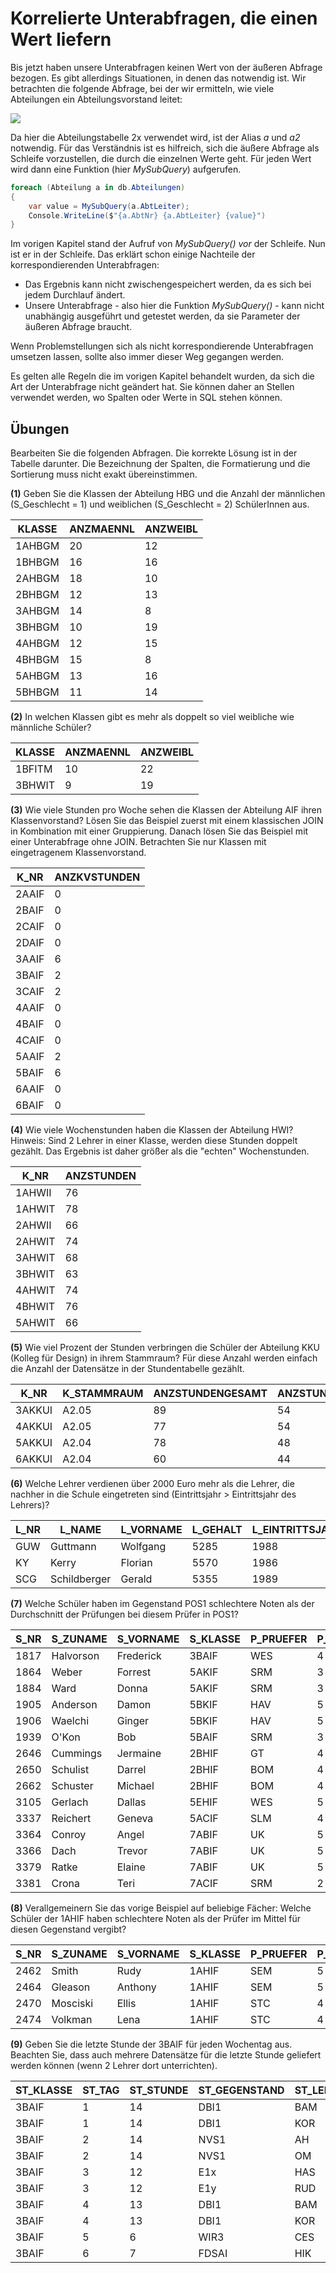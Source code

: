 # Korrelierte Unterabfragen, die einen Wert liefern

Bis jetzt haben unsere Unterabfragen keinen Wert von der äußeren Abfrage bezogen. Es gibt allerdings
Situationen, in denen das notwendig ist. Wir betrachten die folgende Abfrage, bei der wir ermitteln,
wie viele Abteilungen ein Abteilungsvorstand leitet:

![](corresponding_query.png)

Da hier die Abteilungstabelle 2x verwendet wird, ist der Alias *a* und *a2* notwendig. Für das
Verständnis ist es hilfreich, sich die äußere Abfrage als Schleife vorzustellen, die durch die
einzelnen Werte geht. Für jeden Wert wird dann eine Funktion (hier *MySubQuery*) aufgerufen.

```c#
foreach (Abteilung a in db.Abteilungen)
{
    var value = MySubQuery(a.AbtLeiter);
    Console.WriteLine($"{a.AbtNr} {a.AbtLeiter} {value}")
}
```

Im vorigen Kapitel stand der Aufruf von *MySubQuery()* *vor* der Schleife. Nun ist er in der Schleife.
Das erklärt schon einige Nachteile der korrespondierenden Unterabfragen:

- Das Ergebnis kann nicht zwischengespeichert werden, da es sich bei jedem Durchlauf ändert.
- Unsere Unterabfrage - also hier die Funktion *MySubQuery()* - kann nicht unabhängig ausgeführt
  und getestet werden, da sie Parameter der äußeren Abfrage braucht.

Wenn Problemstellungen sich als nicht korrespondierende Unterabfragen umsetzen lassen, sollte also
immer dieser Weg gegangen werden.

Es gelten alle Regeln die im vorigen Kapitel behandelt wurden, da sich die Art der Unterabfrage
nicht geändert hat. Sie können daher an Stellen verwendet werden, wo Spalten oder Werte in SQL
stehen können.

## Übungen

Bearbeiten Sie die folgenden Abfragen. Die korrekte Lösung ist in der Tabelle darunter. Die
Bezeichnung der Spalten, die Formatierung und die Sortierung muss nicht exakt übereinstimmen.

**(1)** Geben Sie die Klassen der Abteilung HBG und die Anzahl der männlichen (S_Geschlecht = 1)
und weiblichen (S_Geschlecht = 2) SchülerInnen aus.

|KLASSE|ANZMAENNL|ANZWEIBL|
|------|---------|--------|
|1AHBGM|20|12|
|1BHBGM|16|16|
|2AHBGM|18|10|
|2BHBGM|12|13|
|3AHBGM|14|8|
|3BHBGM|10|19|
|4AHBGM|12|15|
|4BHBGM|15|8|
|5AHBGM|13|16|
|5BHBGM|11|14|

**(2)** In welchen Klassen gibt es mehr als doppelt so viel weibliche wie männliche Schüler?

|KLASSE|ANZMAENNL|ANZWEIBL|
|------|---------|--------|
|1BFITM|10|22|
|3BHWIT|9|19|

**(3)** Wie viele Stunden pro Woche sehen die Klassen der Abteilung AIF ihren Klassenvorstand? Lösen Sie
das Beispiel zuerst mit einem klassischen JOIN in Kombination mit einer Gruppierung. Danach lösen Sie
das Beispiel mit einer Unterabfrage ohne JOIN. Betrachten Sie nur Klassen mit eingetragenem Klassenvorstand.

|K_NR|ANZKVSTUNDEN|
|----|------------|
|2AAIF|0|
|2BAIF|0|
|2CAIF|0|
|2DAIF|0|
|3AAIF|6|
|3BAIF|2|
|3CAIF|2|
|4AAIF|0|
|4BAIF|0|
|4CAIF|0|
|5AAIF|2|
|5BAIF|6|
|6AAIF|0|
|6BAIF|0|

**(4)** Wie viele Wochenstunden haben die Klassen der Abteilung HWI? Hinweis: Sind 2 Lehrer in
einer Klasse, werden diese Stunden doppelt gezählt. Das Ergebnis ist daher größer als die "echten"
Wochenstunden.

|K_NR|ANZSTUNDEN|
|----|----------|
|1AHWII|76|
|1AHWIT|78|
|2AHWII|66|
|2AHWIT|74|
|3AHWIT|68|
|3BHWIT|63|
|4AHWIT|74|
|4BHWIT|76|
|5AHWIT|66|

**(5)** Wie viel Prozent der Stunden verbringen die Schüler der Abteilung KKU (Kolleg für Design) in ihrem
Stammraum? Für diese Anzahl werden einfach die Anzahl der Datensätze in der Stundentabelle gezählt.

|K_NR|K_STAMMRAUM|ANZSTUNDENGESAMT|ANZSTUNDENSTAMMRAUM|PROZENTIMSTAMMRAUM|
|----|-----------|----------------|-------------------|------------------|
|3AKKUI|A2.05|89|54|60.67|
|4AKKUI|A2.05|77|54|70.12|
|5AKKUI|A2.04|78|48|61.53|
|6AKKUI|A2.04|60|44|73.33|

**(6)** Welche Lehrer verdienen über 2000 Euro mehr als die Lehrer, die nachher in
die Schule eingetreten sind (Eintrittsjahr > Eintrittsjahr des Lehrers)?

|L_NR|L_NAME|L_VORNAME|L_GEHALT|L_EINTRITTSJAHR|AVGGEHALTJUENGERE|
|----|------|---------|--------|---------------|-----------------|
|GUW|Guttmann|Wolfgang|5285|1988|3060.72|
|KY|Kerry|Florian|5570|1986|3073.22|
|SCG|Schildberger|Gerald|5355|1989|3047.69|

**(7)** Welche Schüler haben im Gegenstand POS1 schlechtere Noten als der Durchschnitt der Prüfungen
bei diesem Prüfer in POS1?

|S_NR|S_ZUNAME|S_VORNAME|S_KLASSE|P_PRUEFER|P_NOTE|P_GEGENSTAND|PRUEFERPOSMITTEL|
|----|--------|---------|--------|---------|------|------------|----------------|
|1817|Halvorson|Frederick|3BAIF|WES|4|POS1|3.33|
|1864|Weber|Forrest|5AKIF|SRM|3|POS1|1.875|
|1884|Ward|Donna|5AKIF|SRM|3|POS1|1.875|
|1905|Anderson|Damon|5BKIF|HAV|5|POS1|4|
|1906|Waelchi|Ginger|5BKIF|HAV|5|POS1|4|
|1939|O'Kon|Bob|5BAIF|SRM|3|POS1|1.875|
|2646|Cummings|Jermaine|2BHIF|GT|4|POS1|3|
|2650|Schulist|Darrel|2BHIF|BOM|4|POS1|3.25|
|2662|Schuster|Michael|2BHIF|BOM|4|POS1|3.25|
|3105|Gerlach|Dallas|5EHIF|WES|5|POS1|3.33|
|3337|Reichert|Geneva|5ACIF|SLM|4|POS1|3.5|
|3364|Conroy|Angel|7ABIF|UK|5|POS1|3.375|
|3366|Dach|Trevor|7ABIF|UK|5|POS1|3.375|
|3379|Ratke|Elaine|7ABIF|UK|5|POS1|3.375|
|3381|Crona|Teri|7ACIF|SRM|2|POS1|1.875|

**(8)** Verallgemeinern Sie das vorige Beispiel auf beliebige Fächer: Welche Schüler der 1AHIF 
haben schlechtere Noten als der Prüfer im Mittel für diesen Gegenstand vergibt?

|S_NR|S_ZUNAME|S_VORNAME|S_KLASSE|P_PRUEFER|P_NOTE|P_GEGENSTAND|PRUEFERMITTEL|
|----|--------|---------|--------|---------|------|------------|-------------|
|2462|Smith|Rudy|1AHIF|SEM|5|E1x|3.75|
|2464|Gleason|Anthony|1AHIF|SEM|5|E1x|3.75|
|2470|Mosciski|Ellis|1AHIF|STC|4|CABS_1|3|
|2474|Volkman|Lena|1AHIF|STC|4|CABS_1|3|

**(9)** Geben Sie die letzte Stunde der 3BAIF für jeden Wochentag aus. Beachten Sie, dass
auch mehrere Datensätze für die letzte Stunde geliefert werden können (wenn 2 Lehrer dort unterrichten).

|ST_KLASSE|ST_TAG|ST_STUNDE|ST_GEGENSTAND|ST_LEHRER|
|---------|------|---------|-------------|---------|
|3BAIF|1|14|DBI1|BAM|
|3BAIF|1|14|DBI1|KOR|
|3BAIF|2|14|NVS1|AH|
|3BAIF|2|14|NVS1|OM|
|3BAIF|3|12|E1x|HAS|
|3BAIF|3|12|E1y|RUD|
|3BAIF|4|13|DBI1|BAM|
|3BAIF|4|13|DBI1|KOR|
|3BAIF|5|6|WIR3|CES|
|3BAIF|6|7|FDSAI|HIK|
